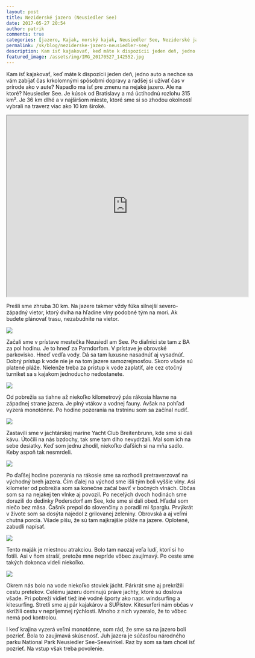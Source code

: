 ```yaml
---
layout: post
title: Neziderské jazero (Neusiedler See)
date: 2017-05-27 20:54
author: patrik
comments: true
categories: [jazero, Kajak, morský kajak, Neusiedler See, Neziderské jazero, pádlovanie, Rakúsko, Slovenčina]
permalink: /sk/blog/neziderske-jazero-neusiedler-see/
description: Kam ísť kajakovať, keď máte k dispozícii jeden deň, jedno auto a nechce sa vám zabíjať čas krkolomnými spôsobmi dopravy a radšej si užívať čas v prírode ako v aute? Napadlo ma ísť pre zmenu na nejaké jazero. Ale na ktoré? Neusiedler See.
featured_image: /assets/img/IMG_20170527_142552.jpg
---
```

Kam ísť kajakovať, keď máte k dispozícii jeden deň, jedno auto a nechce sa vám zabíjať čas krkolomnými spôsobmi dopravy a radšej si užívať čas v prírode ako v aute? Napadlo ma ísť pre zmenu na nejaké jazero. Ale na ktoré? Neusiedler See. Je kúsok od Bratislavy a má úctihodnú rozlohu 315 km². Je 36 km dlhé a v najširšom mieste, ktoré sme si so zhodou okolností vybrali na traverz viac ako 10 km široké.

<iframe src="https://www.google.com/maps/d/u/0/embed?mid=1cSSJVXVAsbKWNgdMYysYH5E9Vp4" width="640" height="480"></iframe>

Prešli sme zhruba 30 km. Na jazere takmer vždy fúka silnejší severo-západný vietor, ktorý dvíha na hľadine vlny podobné tým na mori. Ak budete plánovať trasu, nezabudnite na vietor.

![](/assets/img/IMG_20170527_093357.jpg)

Začali sme v prístave mestečka Neusiedl am See. Po diaľnici ste tam z BA za pol hodinu. Je to hneď za Parndorfom. V prístave je obrovské parkovisko. Hneď vedľa vody. Dá sa tam luxusne nasadnúť aj vysadnúť. Dobrý prístup k vode nie je na tom jazere samozrejmosťou. Skoro všade sú platené pláže. Nielenže treba za prístup k vode zaplatiť, ale cez otočný turniket sa s kajakom jednoducho nedostanete.

![](/assets/img/IMG_20170527_100634.jpg)

Od pobrežia sa tiahne až niekoľko kilometrový pás rákosia hlavne na západnej strane jazera. Je plný vtákov a vodnej fauny. Avšak na pohľad vyzerá monotónne. Po hodine pozerania na trstninu som sa začínal nudiť.

![](/assets/img/IMG_20170527_104309.jpg)

Zastavili sme v jachtárskej maríne Yacht Club Breitenbrunn, kde sme si dali kávu. Útočili na nás bzdochy, tak sme tam dlho nevydržali. Mal som ich na sebe desiatky. Keď som jednu zhodil, niekoľko ďaľších si na mňa sadlo. Keby aspoň tak nesmrdeli.

![](/assets/img/IMG_20170527_130023.jpg)

Po ďaľšej hodine pozerania na rákosie sme sa rozhodli pretraverzovať na východný breh jazera. Čím ďalej na východ sme išli tým boli vyššie vlny. Asi kilometer od pobrežia som sa konečne začal baviť v bočných vlnách. Občas som sa na nejakej ten vlnke aj povozil. Po necelých dvoch hodinách sme dorazili do dedinky Podersdorf am See, kde sme si dali obed. Hľadal som niečo bez mäsa. Čašník prepol do slovenčiny a poradil mi šparglu. Prvýkrát v živote som sa dosýta najedol z grilovanej zeleniny. Obrovská a aj veľmi chutná porcia. Všade píšu, že sú tam najkrajšie pláže na jazere. Oplotené, zabudli napísať.

![](/assets/img/IMG_20170527_142552.jpg)

Tento maják je miestnou atrakciou. Bolo tam naozaj veľa ludí, ktorí si ho fotili. Asi v ňom straší, pretože mne nepríde vôbec zaujímavý. Po ceste sme takých dokonca videli niekoľko.

![](/assets/img/IMG_20170527_161142.jpg)

Okrem nás bolo na vode niekoľko stoviek jácht. Párkrát sme aj prekrížili cestu pretekov. Celému jazeru dominujú práve jachty, ktoré sú doslova všade. Pri pobreží vidieť tiež iné vodné športy ako napr. windsurfing a kitesurfing. Stretli sme aj pár kajakárov a SUPistov. Kitesurferi nám občas v skrížili cestu v nepríjemnej rýchlosti. Mnoho z nich vyzeralo, že to vôbec nemá pod kontrolou.

I keď krajina vyzerá veľmi monotónne, som rád, že sme sa na jazero boli pozrieť. Bola to zaujímavá skúsenosť. Juh jazera je súčasťou národného parku National Park Neusiedler See-Seewinkel. Raz by som sa tam chcel ísť pozrieť. Na vstup však treba povolenie.